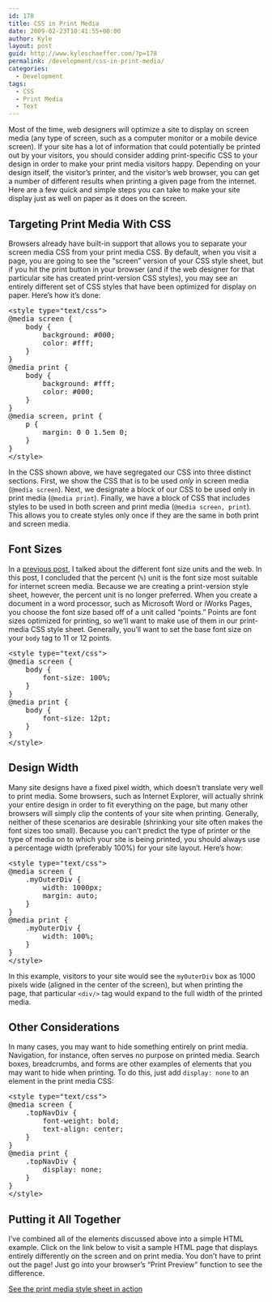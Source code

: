 ```yaml
---
id: 178
title: CSS in Print Media
date: 2009-02-23T10:41:55+00:00
author: Kyle
layout: post
guid: http://www.kyleschaeffer.com/?p=178
permalink: /development/css-in-print-media/
categories:
  - Development
tags:
  - CSS
  - Print Media
  - Text
---
```

Most of the time, web designers will optimize a site to display on screen media (any type of screen, such as a computer monitor or a mobile device screen). If your site has a lot of information that could potentially be printed out by your visitors, you should consider adding print-specific CSS to your design in order to make your print media visitors happy. Depending on your design itself, the visitor&#8217;s printer, and the visitor&#8217;s web browser, you can get a number of different results when printing a given page from the internet. Here are a few quick and simple steps you can take to make your site display just as well on paper as it does on the screen.<!--more-->

## Targeting Print Media With CSS

Browsers already have built-in support that allows you to separate your screen media CSS from your print media CSS. By default, when you visit a page, you are going to see the &#8220;screen&#8221; version of your CSS style sheet, but if you hit the print button in your browser (and if the web designer for that particular site has created print-version CSS styles), you may see an entirely different set of CSS styles that have been optimized for display on paper. Here&#8217;s how it&#8217;s done:

<pre>&lt;style type="text/css"&gt;
@media screen {
	body {
		background: #000;
		color: #fff;
	}
}
@media print {
	body {
		background: #fff;
		color: #000;
	}
}
@media screen, print {
	p {
		margin: 0 0 1.5em 0;
	}
}
&lt;/style&gt;</pre>

In the CSS shown above, we have segregated our CSS into three distinct sections. First, we show the CSS that is to be used _only_ in screen media (`@media screen`). Next, we designate a block of our CSS to be used only in print media (`@media print`). Finally, we have a block of CSS that includes styles to be used in both screen and print media (`@media screen, print`). This allows you to create styles only once if they are the same in both print and screen media.

## Font Sizes

In a [previous post](http://www.kyleschaeffer.com/?p=18), I talked about the different font size units and the web. In this post, I concluded that the percent (`%`) unit is the font size most suitable for internet screen media. Because we are creating a print-version style sheet, however, the percent unit is no longer preferred. When you create a document in a word processor, such as Microsoft Word or iWorks Pages, you choose the font size based off of a unit called &#8220;points.&#8221; Points are font sizes optimized for printing, so we&#8217;ll want to make use of them in our print-media CSS style sheet. Generally, you&#8217;ll want to set the base font size on your `body` tag to 11 or 12 points.

<pre>&lt;style type="text/css"&gt;
@media screen {
	body {
		font-size: 100%;
	}
}
@media print {
	body {
		font-size: 12pt;
	}
}
&lt;/style&gt;</pre>

## Design Width

Many site designs have a fixed pixel width, which doesn&#8217;t translate very well to print media. Some browsers, such as Internet Explorer, will actually shrink your entire design in order to fit everything on the page, but many other browsers will simply clip the contents of your site when printing. Generally, neither of these scenarios are desirable (shrinking your site often makes the font sizes too small). Because you can&#8217;t predict the type of printer or the type of media on to which your site is being printed, you should always use a percentage width (preferably 100%) for your site layout. Here&#8217;s how:

<pre>&lt;style type="text/css"&gt;
@media screen {
	.myOuterDiv {
		width: 1000px;
		margin: auto;
	}
}
@media print {
	.myOuterDiv {
		width: 100%;
	}
}
&lt;/style&gt;</pre>

In this example, visitors to your site would see the `myOuterDiv` box as 1000 pixels wide (aligned in the center of the screen), but when printing the page, that particular `<div/>` tag would expand to the full width of the printed media.

## Other Considerations

In many cases, you may want to hide something entirely on print media. Navigation, for instance, often serves no purpose on printed media. Search boxes, breadcrumbs, and forms are other examples of elements that you may want to hide when printing. To do this, just add `display: none` to an element in the print media CSS:

<pre>&lt;style type="text/css"&gt;
@media screen {
	.topNavDiv {
		font-weight: bold;
		text-align: center;
	}
}
@media print {
	.topNavDiv {
		display: none;
	}
}
&lt;/style&gt;</pre>

## Putting it All Together

I&#8217;ve combined all of the elements discussed above into a simple HTML example. Click on the link below to visit a sample HTML page that displays entirely differently on the screen and on print media. You don&#8217;t have to print out the page! Just go into your browser&#8217;s &#8220;Print Preview&#8221; function to see the difference.

[See the print media style sheet in action](http://www.kyleschaeffer.com/printmedia)
